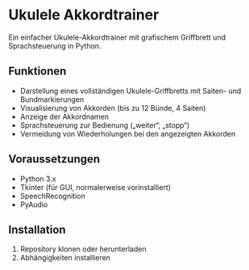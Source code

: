 # Ukulele Akkordtrainer

Ein einfacher Ukulele-Akkordtrainer mit grafischem Griffbrett und Sprachsteuerung in Python.

## Funktionen

- Darstellung eines vollständigen Ukulele-Griffbretts mit Saiten- und Bundmarkierungen  
- Visualisierung von Akkorden (bis zu 12 Bünde, 4 Saiten)  
- Anzeige der Akkordnamen  
- Sprachsteuerung zur Bedienung („weiter“, „stopp“)  
- Vermeidung von Wiederholungen bei den angezeigten Akkorden  

## Voraussetzungen

- Python 3.x  
- Tkinter (für GUI, normalerweise vorinstalliert)  
- SpeechRecognition
- PyAudio

## Installation

1. Repository klonen oder herunterladen  
2. Abhängigkeiten installieren
